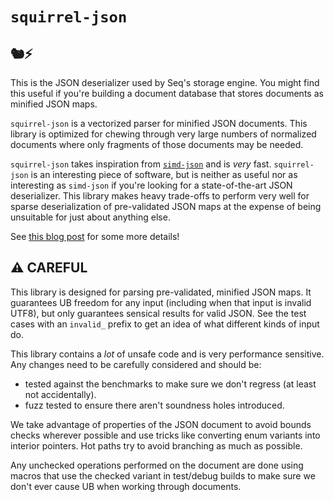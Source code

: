 # `squirrel-json`

## 🐿⚡

This is the JSON deserializer used by Seq's storage engine. You might find this useful if you're
building a document database that stores documents as minified JSON maps.

`squirrel-json` is a vectorized parser for minified JSON documents. This library is optimized for chewing through
very large numbers of normalized documents where only fragments of those documents may be needed.

`squirrel-json` takes inspiration from [`simd-json`](https://github.com/simd-lite/simd-json) and is _very_ fast.
`squirrel-json` is an interesting piece of software, but is neither as useful nor as interesting as
`simd-json` if you're looking for a state-of-the-art JSON deserializer. This library makes heavy trade-offs
to perform very well for sparse deserialization of pre-validated JSON maps at the expense of being
unsuitable for just about anything else.

See [this blog post](https://blog.datalust.co/deserializing-json-really-fast/) for some more details!

## ⚠️ CAREFUL

This library is designed for parsing pre-validated, minified JSON maps. It guarantees UB freedom
for any input (including when that input is invalid UTF8), but only guarantees sensical results
for valid JSON. See the test cases with an `invalid_` prefix to get an idea of what different
kinds of input do.

This library contains a _lot_ of unsafe code and is very performance sensitive. Any changes
need to be carefully considered and should be:

- tested against the benchmarks to make sure we don't regress (at least not accidentally).
- fuzz tested to ensure there aren't soundness holes introduced.

We take advantage of properties of the JSON document to avoid bounds checks wherever possible
and use tricks like converting enum variants into interior pointers. Hot paths try to avoid
branching as much as possible.

Any unchecked operations performed on the document are done using macros that use the checked
variant in test/debug builds to make sure we don't ever cause UB when working through documents.
